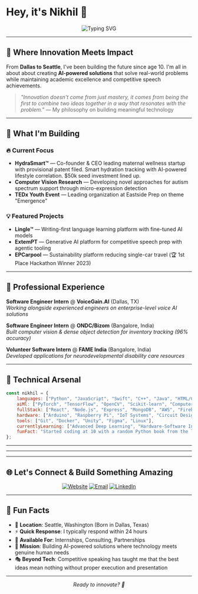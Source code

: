 # Hey, it's Nikhil 👋

<div align="center">
  <img src="https://readme-typing-svg.herokuapp.com?font=Fira+Code&pause=1000&color=2E9EF4&center=true&vCenter=true&width=435&lines=16-year-old+Entrepreneur;AI+%26+Hardware+Innovator;Full-Stack+Developer;3x+NIETOC;Software+x+Hardware" alt="Typing SVG" />
</div>

---

## 🚀 **Where Innovation Meets Impact**

From **Dallas to Seattle**, I've been building the future since age 10. I'm all in about about creating **AI-powered solutions** that solve real-world problems while maintaining academic excellence and competitive speech achievements.

> *"Innovation doesn't come from just mastery, it comes from being the first to combine two ideas together in a way that resonates with the problem."* — My philosophy on building meaningful technology

---

## 🌟 **What I'm Building**

### 🔥 **Current Focus**
- **HydraSmart™** — Co-founder & CEO leading maternal wellness startup with provisional patent filed. Smart hydration tracking with AI-powered lifestyle correlation. $50k seed investment lined up.
- **Computer Vision Research** — Developing novel approaches for autism spectrum support through micro-expression detection
- **TEDx Youth Event** — Leading organization at Eastside Prep on theme "Emergence"

### 💡 **Featured Projects**
- **Lingle™** — Writing-first language learning platform with fine-tuned AI models
- **ExtemPT** — Generative AI platform for competitive speech prep with agentic tooling
- **EPCarpool** — Sustainability platform reducing single-car travel (🏆 1st Place Hackathon Winner 2023)

---

## 💼 **Professional Experience**

**Software Engineer Intern** @ **VoiceGain.AI** (Dallas, TX)  
*Working alongside experienced engineers on enterprise-level voice AI solutions*

**Software Engineer Intern** @ **ONDC/Bizom** (Bangalore, India)  
*Built computer vision & dense object detection for inventory tracking (96% accuracy)*

**Volunteer Software Intern** @ **FAME India** (Bangalore, India)  
*Developed applications for neurodevelopmental disability care resources*

---

## 🎯 **Technical Arsenal**

```javascript
const nikhil = {
    languages: ["Python", "JavaScript", "Swift", "C++", "Java", "HTML/CSS"],
    aiMl: ["PyTorch", "TensorFlow", "OpenCV", "Scikit-learn", "Computer Vision"],
    fullStack: ["React", "Node.js", "Express", "MongoDB", "AWS", "Firebase"],
    hardware: ["Arduino", "Raspberry Pi", "IoT Systems", "Circuit Design"],
    tools: ["Git", "Docker", "Unity", "Figma", "Linux"],
    currentlyLearning: ["Advanced Deep Learning", "Hardware-Software Integration"],
    funFact: "Started coding at 10 with a random Python book from the library 📚"
};
```

---

---

---

## 🌐 **Let's Connect & Build Something Amazing**

<div align="center">
  
[![Website](https://img.shields.io/badge/Website-nikhilmahesh.com-blue?style=for-the-badge&logo=google-chrome&logoColor=white)](https://nikhilmahesh.com)
[![Email](https://img.shields.io/badge/Email-nm@nikhilmahesh.com-red?style=for-the-badge&logo=gmail&logoColor=white)](mailto:nm@nikhilmahesh.com)
[![LinkedIn](https://img.shields.io/badge/LinkedIn-Connect-blue?style=for-the-badge&logo=linkedin&logoColor=white)](https://www.linkedin.com/in/nm-nikhil)

</div>

---

## 🎨 **Fun Facts**

- 🌊 **Location**: Seattle, Washington (Born in Dallas, Texas)
- ⚡ **Quick Response**: I typically respond within 24 hours
- 🚀 **Available For**: Internships, Consulting, Partnerships
- 🎯 **Mission**: Building AI-powered solutions where technology meets genuine human needs
- 🎭 **Beyond Tech**: Competitive speaking has taught me that the best ideas mean nothing without proper execution and presentation

---

<div align="center">
  <i>Ready to innovate? 🚀</i>
</div>
